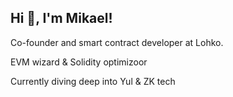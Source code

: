 <h2> Hi 👋, I'm Mikael! </h2>

Co-founder and smart contract developer at Lohko.

EVM wizard & Solidity optimizoor

Currently diving deep into Yul & ZK tech
